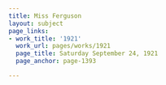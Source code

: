 ```yaml
---
title: Miss Ferguson
layout: subject
page_links:
- work_title: '1921'
  work_url: pages/works/1921
  page_title: Saturday September 24, 1921
  page_anchor: page-1393

---
```

